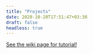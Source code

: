```yaml
---
title: "Projects"
date: 2020-10-20T17:51:47+03:30
draft: false
headless: true
---
```


[See the wiki page for tutorial!](https://github.com/hadisinaee/avicenna/wiki)